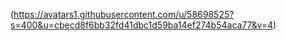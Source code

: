 (https://avatars1.githubusercontent.com/u/58698525?s=400&u=cbecd8f6bb32fd41dbc1d59ba14ef274b54aca77&v=4)

